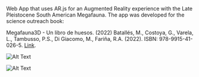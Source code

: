 Web App that uses AR.js for an Augmented Reality experience with the Late Pleistocene South American Megafauna.
The app was developed for the science outreach book:

Megafauna3D - Un libro de huesos. (2022) Batallés, M., Costoya, G., Varela, L., Tambusso, P.S., Di Giacomo, M., Fariña, R.A. (2022). ISBN: 978-9915-41-026-5. [Link](https://www.megafauna3d.org/un-libro-de-huesos/).

![Alt Text](https://github.com/lvar/MF3D-AR-Book/blob/gh-pages/assets/Book.gif?raw=true)

![Alt Text](https://github.com/lvar/MF3D-AR-Book/blob/gh-pages/assets/mf3d.jpg?raw=true)
